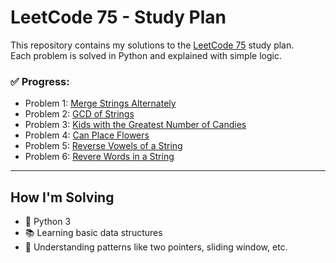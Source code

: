 # LeetCode 75 - Study Plan

This repository contains my solutions to the [LeetCode 75](https://leetcode.com/study-plan/leetcode-75/) study plan.  
Each problem is solved in Python and explained with simple logic.

### ✅ Progress:
- Problem 1: [Merge Strings Alternately](https://leetcode.com/problems/merge-strings-alternately/)
- Problem 2: [GCD of Strings](https://leetcode.com/problems/greatest-common-divisor-of-strings/)
- Problem 3: [Kids with the Greatest Number of Candies](https://leetcode.com/problems/kids-with-the-greatest-number-of-candies/)
- Problem 4: [Can Place Flowers](https://leetcode.com/problems/can-place-flowers/)
- Problem 5: [Reverse Vowels of a String](https://leetcode.com/problems/reverse-vowels-of-a-string/)
- Problem 6: [Revere Words in a String](https://leetcode.com/problems/reverse-words-in-a-string/description/?envType=study-plan-v2&envId=leetcode-75)
---

## How I'm Solving
- 🔰 Python 3
- 📚 Learning basic data structures
- 🧠 Understanding patterns like two pointers, sliding window, etc.
